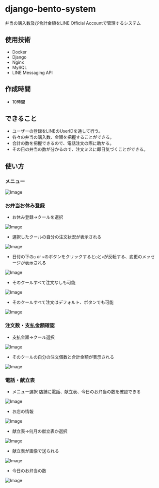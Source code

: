 # django-bento-system
弁当の購入数及び合計金額をLINE Official Accountで管理するシステム

## 使用技術
* Docker
* Django
* Nginx
* MySQL
* LINE Messaging API

## 作成時間
* 10時間

## できること
* ユーザーの登録をLINEのUserIDを通して行う。
* 各々の弁当の購入数、金額を把握することができる。
* 合計の数を把握できるので、電話注文の際に助かる。
* その日の弁当の数が分かるので、注文ミスに即日気づくことができる。

## 使い方

### メニュー
![Image](https://github.com/user-attachments/assets/1ab15991-e7a8-4308-8ed9-b4aff5750903)

### お弁当お休み登録
* お休み登録→クールを選択

![Image](https://github.com/user-attachments/assets/46e60411-ef87-459c-9b48-a48f1c7045de)

* 選択したクールの自分の注文状況が表示される

![Image](https://github.com/user-attachments/assets/f1e00114-eed0-4089-80b7-1e8f7b5b787d)

* 日付の下の`◯` or `✕`のボタンをクリックすると`◯`と`✕`が反転する、変更のメッセージが表示される

![Image](https://github.com/user-attachments/assets/6f5882a0-d6f6-4bbd-8d7f-6deb0c23c4ae)

* そのクールすべて注文なしも可能

![Image](https://github.com/user-attachments/assets/86f9646c-a0f7-4f2d-8900-47e24d6e08ec)

* そのクールすべて注文はデフォルト、ボタンでも可能
  
![Image](https://github.com/user-attachments/assets/5199d166-9bc1-41d4-9713-074afc28cba7)

### 注文数・支払金額確認
* 支払金額→クール選択

![Image](https://github.com/user-attachments/assets/390fccae-acbc-4017-a791-148e2fc3a149)

* そのクールの自分の注文個数と合計金額が表示される

![Image](https://github.com/user-attachments/assets/912feeae-c0bc-4e54-89e1-7e249fc0be24)

### 電話・献立表
* メニュー選択 店舗に電話、献立表、今日のお弁当の数を確認できる

![Image](https://github.com/user-attachments/assets/eee89cde-2e94-4651-94f5-58ffb10a831e)

* お店の情報

![Image](https://github.com/user-attachments/assets/f4003b7f-a9de-4730-bf25-38b1440bf374)

* 献立表→何月の献立表か選択

![Image](https://github.com/user-attachments/assets/6ec375ee-1c25-4459-80d8-0c0eec24f5d2)

* 献立表が画像で送られる

![Image](https://github.com/user-attachments/assets/e096f5e9-cf2d-48da-82f4-ea3692c78f55)

* 今日のお弁当の数

![Image](https://github.com/user-attachments/assets/062f47e8-a815-4144-811c-071bf1950d05)
